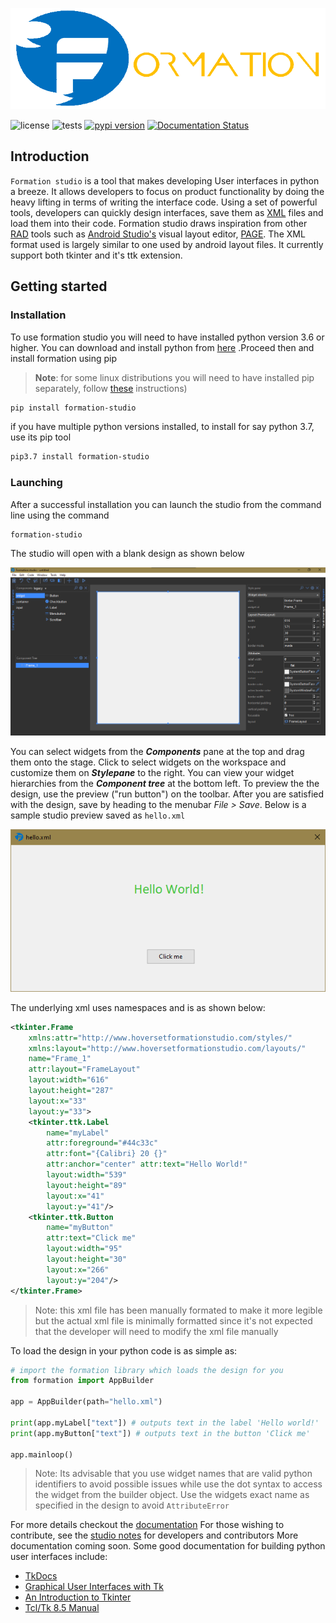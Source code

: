 ![Formation logo](docs/_static/logo.png)

![license](https://img.shields.io/github/license/ObaraEmmanuel/Formation)
![tests](https://github.com/ObaraEmmanuel/Formation/workflows/build/badge.svg)
[![pypi version](https://img.shields.io/pypi/v/formation-studio.svg)](https://pypi.org/project/formation-studio/)
[![Documentation Status](https://readthedocs.org/projects/formation-studio/badge/?version=latest)](https://formation-studio.readthedocs.io/en/latest/?badge=latest)

## Introduction

`Formation studio` is a tool that makes developing User interfaces in python a breeze. It allows developers 
to focus on product functionality by doing the heavy lifting in terms of writing the interface code.
Using a set of powerful tools, developers can quickly design interfaces, save them as 
[XML](https://en.wikipedia.org/wiki/XML) files
and load them into their code. Formation studio draws inspiration from other 
[RAD](https://en.wikipedia.org/wiki/Rapid_application_development) tools such as 
[Android Studio's](https://developer.android.com/studio) visual layout editor,
[PAGE](http://page.sourceforge.net). The XML format used is largely similar to one used by
android layout files. It currently support both tkinter and it's ttk extension.

## Getting started
### Installation
To use formation studio you will need to have installed python version 3.6 or higher. You can
download and install python from [here](https://www.python.org/downloads/)
.Proceed then and install formation using pip 
>**Note**: for some linux distributions you will need
to have installed pip separately, follow [these](http://www.techmint.com/install-pip-in-linux/amp/) instructions)

```bash
pip install formation-studio
```
if you have multiple python versions installed, to install for say python 3.7, use its pip tool
```bash
pip3.7 install formation-studio
```

### Launching
After a successful installation you can launch the studio from the command line using the command
```bash
formation-studio
```
The studio will open with a blank design as shown below

![Formation window](docs/_static/formation-window.png)

You can select widgets from the _**Components**_ pane at the top and drag them onto the stage. Click to
select widgets on the workspace and customize them on _**Stylepane**_ to the right. You can view
your widget hierarchies from the _**Component tree**_ at the bottom left. 
To preview the the design, use the preview ("run button") on the toolbar.
After you are satisfied with the design, save by heading to the menubar _File > Save_. 
Below is a sample studio preview saved as `hello.xml`

![Sample design](docs/_static/hello.png)

The underlying xml uses namespaces and is as shown below:
```xml
<tkinter.Frame 
    xmlns:attr="http://www.hoversetformationstudio.com/styles/" 
    xmlns:layout="http://www.hoversetformationstudio.com/layouts/" 
    name="Frame_1" 
    attr:layout="FrameLayout" 
    layout:width="616" 
    layout:height="287" 
    layout:x="33" 
    layout:y="33">
    <tkinter.ttk.Label 
        name="myLabel" 
        attr:foreground="#44c33c" 
        attr:font="{Calibri} 20 {}" 
        attr:anchor="center" attr:text="Hello World!" 
        layout:width="539" 
        layout:height="89" 
        layout:x="41" 
        layout:y="41"/>
    <tkinter.ttk.Button 
        name="myButton" 
        attr:text="Click me" 
        layout:width="95" 
        layout:height="30" 
        layout:x="266" 
        layout:y="204"/>
</tkinter.Frame>

```
>Note: this xml file has been manually formated to make it more legible but the actual xml file
>is minimally formatted since it's not expected that the developer will need to modify the xml
>file manually

To load the design in your python code is as simple as:

```python
# import the formation library which loads the design for you
from formation import AppBuilder

app = AppBuilder(path="hello.xml")

print(app.myLabel["text"]) # outputs text in the label 'Hello world!'
print(app.myButton["text"]) # outputs text in the button 'Click me'

app.mainloop()
```

>Note: Its advisable that you use widget names that are valid python identifiers to avoid 
>possible issues while use the dot syntax to access the widget from the builder object.
>Use the widgets exact name as specified in the design to avoid `AttributeError`

For more details checkout the [documentation](https://formation-studio.readthedocs.io/en/latest/)
For those wishing to contribute, see the [studio notes](https://formation-studio.readthedocs.io/en/latest/architecture.html) for developers and contributors
More documentation coming soon. Some good documentation for building python user interfaces
include:

- [TkDocs](http://www.tkdocs.com)
- [Graphical User Interfaces with Tk](http://docs.python.org/3.5/library/tk.html)
- [An Introduction to Tkinter](http://effbot.org/tkinterbook/)
- [Tcl/Tk 8.5 Manual](http://www.tcl.tk/man/tcl8.5/) 
